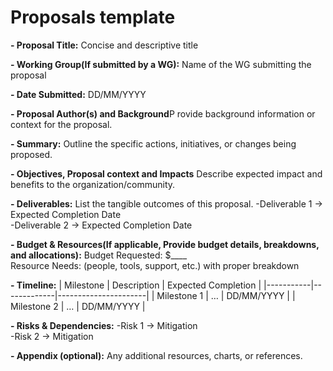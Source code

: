 # Proposals template

**- Proposal Title:**
Concise and descriptive title

**- Working Group(If submitted by a WG):** 
Name of the WG submitting the proposal

**- Date Submitted:** 
DD/MM/YYYY

**- Proposal Author(s) and Background**P
rovide background information or context for the proposal.

**- Summary:**
Outline the specific actions, initiatives, or changes being proposed.

**- Objectives, Proposal context and Impacts** 
Describe expected impact and benefits to the organization/community. 

**- Deliverables:**
List the tangible outcomes of this proposal.
   -Deliverable 1 → Expected Completion Date  
   -Deliverable 2 → Expected Completion Date  

**- Budget & Resources(If applicable, Provide budget details, breakdowns, and allocations):**
Budget Requested: $____  
  Resource Needs: (people, tools, support, etc.)  with proper breakdown

**- Timeline:**
| Milestone | Description | Expected Completion |
|-----------|-------------|----------------------|
| Milestone 1 | … | DD/MM/YYYY |
| Milestone 2 | … | DD/MM/YYYY |

**- Risks & Dependencies:** 
   -Risk 1 → Mitigation  
   -Risk 2 → Mitigation  

**- Appendix (optional):**
Any additional resources, charts, or references.



